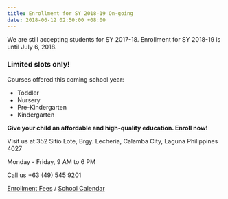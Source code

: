 ```yaml
---
title: Enrollment for SY 2018-19 On-going
date: 2018-06-12 02:50:00 +08:00
---
```


We are still accepting students for SY 2017-18. Enrollment for SY 2018-19 is until July 6, 2018.

### __Limited slots only!__

Courses offered this coming school year:

* Toddler
* Nursery
* Pre-Kindergarten
* Kindergarten 


__Give your child an affordable and high-quality education. Enroll now!__

Visit us at 352 Sitio Lote, Brgy. Lecheria, Calamba City, Laguna Philippines 4027


Monday - Friday, 9 AM to 6 PM


Call us +63 (49) 545 9201

[Enrollment Fees](http://cleverminds.ph/#fees) / [School Calendar](http://cleverminds.ph/#calendar)